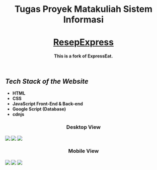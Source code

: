 <h1 align="center"><b> Tugas Proyek Matakuliah Sistem Informasi<b></h1>
<h1 align="center"><a href='https://tianmeds.github.io/ExpressEat/'>ResepExpress</a></h1>
<p align="center">This is a fork of ExpressEat. </p>
<br>
  <h2><em>Tech Stack of the Website</em></h2>
<ul>
  <li>HTML</li>
  <li>CSS</li>
  <li>JavaScript Front-End & Back-end</li>
  <li>Google Script (Database) </li>
  <li>cdnjs</li>
</ul>
<h3 align="center">Desktop View </h3>
<img align="center" src="https://raw.githubusercontent.com/TianMeds/ExpressEat/main/img/DesktopScreenHome.png">
<img align="center" src="https://raw.githubusercontent.com/TianMeds/ExpressEat/main/img/DesktopScreenAbout.png">
<img align="center" src="https://raw.githubusercontent.com/TianMeds/ExpressEat/main/img/DesktopScreenContact.png">
<br>
<h3 align="center"> Mobile View </h3>
<img align="center" src="https://raw.githubusercontent.com/TianMeds/ExpressEat/main/img/MobileScreenHome.png">
<img align="center" src="https://raw.githubusercontent.com/TianMeds/ExpressEat/main/img/MobileScreenAbout.png">
<img align="center" src="https://raw.githubusercontent.com/TianMeds/ExpressEat/main/img/MobileScreenContact.png">
